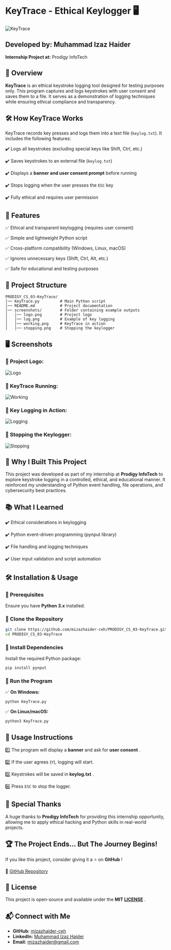 # KeyTrace - Ethical Keylogger 🖥️
![KeyTrace](screenshots/logo1.png)

## **Developed by:** Muhammad Izaz Haider

**Internship Project at:** Prodigy InfoTech

## 📌 **Overview**

**KeyTrace** is an ethical keystroke logging tool designed for testing purposes only. This program captures and logs keystrokes with user consent and saves them to a file. It serves as a demonstration of logging techniques while ensuring ethical compliance and transparency.

## 🛠 **How KeyTrace Works**

KeyTrace records key presses and logs them into a text file (`keylog.txt`). It includes the following features:

✔️ Logs all keystrokes (excluding special keys like Shift, Ctrl, etc.)

✔️ Saves keystrokes to an external file (`keylog.txt`)

✔️ Displays a **banner and user consent prompt** before running

✔️ Stops logging when the user presses the `ESC` key

✔️ Fully ethical and requires user permission

## 📌 **Features**

✅ Ethical and transparent keylogging (requires user consent)

✅ Simple and lightweight Python script

✅ Cross-platform compatibility (Windows, Linux, macOS)

✅ Ignores unnecessary keys (Shift, Ctrl, Alt, etc.)

✅ Safe for educational and testing purposes

## 📂 **Project Structure**

```
PRODIGY_CS_03-KeyTrace/
│── KeyTrace.py         # Main Python script
│── README.md           # Project documentation
│── screenshots/        # Folder containing example outputs
│   │── logo.png        # Project logo
│   │── log.png         # Example of key logging
│   │── working.png     # KeyTrace in action
│   │── stopping.png    # Stopping the keylogger
```

## 🖥 **Screenshots**

### **🔹 Project Logo:**

![Logo](screenshots/logo.png)

### **🔹 KeyTrace Running:**

![Working](screenshots/working.png)

### **🔹 Key Logging in Action:**

![Logging](screenshots/log.png)

### **🔹 Stopping the Keylogger:**

![Stopping](screenshots/stoping.png)

## 🎯 **Why I Built This Project**

This project was developed as part of my internship at **Prodigy InfoTech** to explore keystroke logging in a controlled, ethical, and educational manner. It reinforced my understanding of Python event handling, file operations, and cybersecurity best practices.

## 📚 **What I Learned**

✔️ Ethical considerations in keylogging

✔️ Python event-driven programming (pynput library)

✔️ File handling and logging techniques

✔️ User input validation and script automation

## 🛠 **Installation & Usage**

### **🔹 Prerequisites**

Ensure you have **Python 3.x** installed.

### **🔹 Clone the Repository**

```bash
git clone https://github.com/mizazhaider-ceh/PRODIGY_CS_03-KeyTrace.git
cd PRODIGY_CS_03-KeyTrace
```

### **🔹 Install Dependencies**

Install the required Python package:

```bash
pip install pynput
```

### **🔹 Run the Program**

✅ **On Windows:**

```bash
python KeyTrace.py
```

✅ **On Linux/macOS:**

```bash
python3 KeyTrace.py
```

## 🔹 **Usage Instructions**

1️⃣ The program will display a **banner** and ask for  **user consent** .

2️⃣ If the user agrees (`Y`), logging will start.

3️⃣ Keystrokes will be saved in  **keylog.txt** .

4️⃣ Press `ESC` to stop the logger.

## 🌟 **Special Thanks**

A huge thanks to **Prodigy InfoTech** for providing this internship opportunity, allowing me to apply ethical hacking and Python skills in real-world projects.

## 🏆 **The Project Ends... But The Journey Begins!**

If you like this project, consider giving it a ⭐ on  **GitHub** !

🔗 [GitHub Repository](https://github.com/mizazhaider-ceh/PRODIGY_CS_03-KeyTrace)

## 📜 **License**

This project is open-source and available under the  **MIT  [LICENSE](LICENSE)** .

## 📬 **Connect with Me**

* **GitHub:** [mizazhaider-ceh](https://github.com/mizazhaider-ceh)
* **LinkedIn:** [Muhammad Izaz Haider](https://www.linkedin.com/in/muhammad-izaz-haider-091639314/)
* **Email:** [mizazhaider@gmail.com](mailto:mizazhaider@gmail.com)
